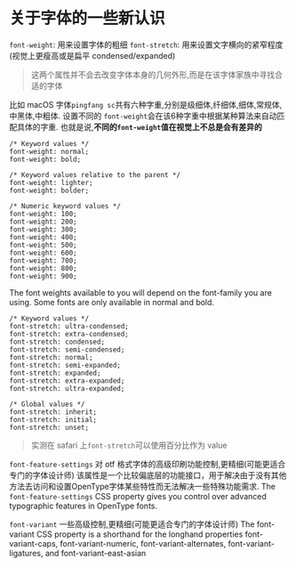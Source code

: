 # 关于字体的一些新认识

`font-weight`: 用来设置字体的粗细
`font-stretch`: 用来设置文字横向的紧窄程度(视觉上更瘦高或是扁平 condensed/expanded)

> 这两个属性并不会去改变字体本身的几何外形,而是在该字体家族中寻找合适的字体

比如 macOS 字体`pingfang sc`共有六种字重,分别是级细体,纤细体,细体,常规体,中黑体,中粗体.
设置不同的 `font-weight`会在该6种字重中根据某种算法来自动匹配具体的字重.
也就是说,**不同的`font-weight`值在视觉上不总是会有差异的**

```
/* Keyword values */
font-weight: normal;
font-weight: bold;

/* Keyword values relative to the parent */
font-weight: lighter;
font-weight: bolder;

/* Numeric keyword values */
font-weight: 100;
font-weight: 200;
font-weight: 300;
font-weight: 400;
font-weight: 500;
font-weight: 600;
font-weight: 700;
font-weight: 800;
font-weight: 900;
```
The font weights available to you will depend on the font-family you are using. Some fonts are only available in normal and bold.

```
/* Keyword values */
font-stretch: ultra-condensed;
font-stretch: extra-condensed;
font-stretch: condensed;
font-stretch: semi-condensed;
font-stretch: normal;
font-stretch: semi-expanded;
font-stretch: expanded;
font-stretch: extra-expanded;
font-stretch: ultra-expanded;

/* Global values */
font-stretch: inherit;
font-stretch: initial;
font-stretch: unset;
```

> 实测在 safari 上`font-stretch`可以使用百分比作为 value

`font-feature-settings`
对 otf 格式字体的高级印刷功能控制,更精细(可能更适合专门的字体设计师)
该属性是一个比较偏底层的功能接口，用于解决由于没有其他方法去访问和设置OpenType字体某些特性而无法解决一些特殊功能需求.
The `font-feature-settings` CSS property gives you control over advanced typographic features in OpenType fonts.

`font-variant`
一些高级控制,更精细(可能更适合专门的字体设计师)
The font-variant CSS property is a shorthand for the longhand properties font-variant-caps, font-variant-numeric, font-variant-alternates, font-variant-ligatures, and font-variant-east-asian